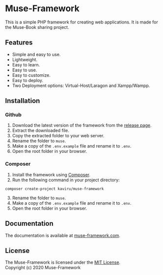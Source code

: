 # Muse-Framework

This is a simple PHP framework for creating web applications. It is made for the Muse-Book sharing project.

## Features

- Simple and easy to use.
- Lightweight.
- Easy to learn.
- Easy to use.
- Easy to customize.
- Easy to deploy.
- Two Deployment options: Virtual-Host/Laragon and Xampp/Wampp.

## Installation

### Github

1. Download the latest version of the framework from the [release page](https://github.com/museiam/muse-framework/releases).
2. Extract the downloaded file.
3. Copy the extracted folder to your web server.
4. Rename the folder to `muse`.
5. Make a copy of the `.env.example` file and rename it to `.env`.
6. Open the root folder in your browser.

### Composer

1. Install the framework using [Composer](https://getcomposer.org/).
2. Run the following command in your project directory:

```
composer create-project kaviru/muse-framework
```

3. Rename the folder to `muse`.
4. Make a copy of the `.env.example` file and rename it to `.env`.
5. Open the root folder in your browser.

## Documentation

The documentation is available at [muse-framework.com](https://muse-framework.com).

## License

The Muse-Framework is licensed under the [MIT License](https://github.com/museiam/muse-framework/blob/master/LICENSE).  
Copyright (c) 2020 Muse-Framework